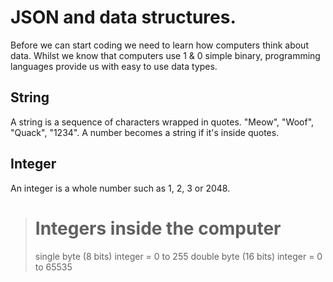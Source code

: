 # JSON and data structures.

Before we can start coding we need to learn how computers think about data. Whilst we know that computers use 1 & 0 simple binary, programming languages provide us with easy to use data types.

## String 

A string is a sequence of characters wrapped in quotes. "Meow", "Woof", "Quack", "1234". A number becomes a string if it's inside quotes.

## Integer

An integer is a whole number such as 1, 2, 3 or 2048.


> # Integers inside the computer
> single byte (8 bits) integer = 0 to 255
> double byte (16 bits) integer = 0 to 65535

